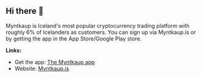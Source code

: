 ## Hi there 👋

Myntkaup is Iceland's most popular cryptocurrency trading platform with roughly 6% of Icelanders as customers. You can sign up via Myntkaup.is or by getting the app in the App Store/Google Play store.

**Links:**

- Get the app: [The Myntkaup app](https://hjalp.myntkaup.is/article/17-saektu-myntkaup-appid)
- Website: [Myntkaup.is](https://myntkaup.is)

<!--

**Here are some ideas to get you started:**

🙋‍♀️ A short introduction - what is your organization all about?
🌈 Contribution guidelines - how can the community get involved?
👩‍💻 Useful resources - where can the community find your docs? Is there anything else the community should know?
🍿 Fun facts - what does your team eat for breakfast?
🧙 Remember, you can do mighty things with the power of [Markdown](https://docs.github.com/github/writing-on-github/getting-started-with-writing-and-formatting-on-github/basic-writing-and-formatting-syntax)
-->
